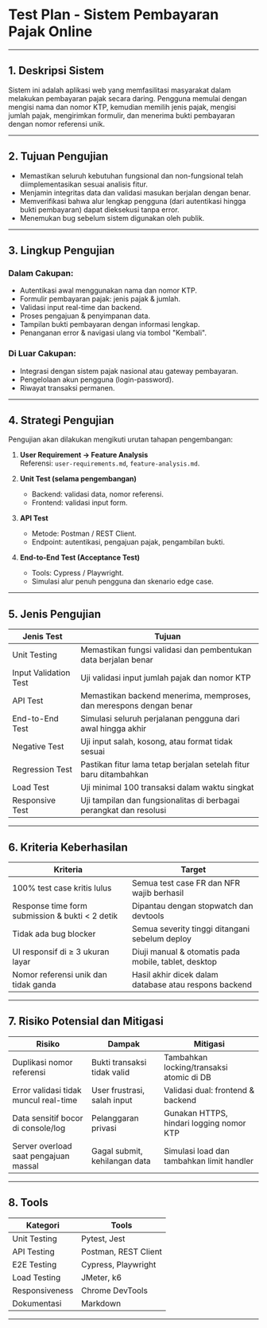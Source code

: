 # Test Plan - Sistem Pembayaran Pajak Online

---

## 1. Deskripsi Sistem

Sistem ini adalah aplikasi web yang memfasilitasi masyarakat dalam melakukan pembayaran pajak secara daring. Pengguna memulai dengan mengisi nama dan nomor KTP, kemudian memilih jenis pajak, mengisi jumlah pajak, mengirimkan formulir, dan menerima bukti pembayaran dengan nomor referensi unik.

---

## 2. Tujuan Pengujian

- Memastikan seluruh kebutuhan fungsional dan non-fungsional telah diimplementasikan sesuai analisis fitur.
- Menjamin integritas data dan validasi masukan berjalan dengan benar.
- Memverifikasi bahwa alur lengkap pengguna (dari autentikasi hingga bukti pembayaran) dapat dieksekusi tanpa error.
- Menemukan bug sebelum sistem digunakan oleh publik.

---

## 3. Lingkup Pengujian

### Dalam Cakupan:

- Autentikasi awal menggunakan nama dan nomor KTP.
- Formulir pembayaran pajak: jenis pajak & jumlah.
- Validasi input real-time dan backend.
- Proses pengajuan & penyimpanan data.
- Tampilan bukti pembayaran dengan informasi lengkap.
- Penanganan error & navigasi ulang via tombol "Kembali".

### Di Luar Cakupan:

- Integrasi dengan sistem pajak nasional atau gateway pembayaran.
- Pengelolaan akun pengguna (login-password).
- Riwayat transaksi permanen.

---

## 4. Strategi Pengujian

Pengujian akan dilakukan mengikuti urutan tahapan pengembangan:

1. **User Requirement → Feature Analysis**  
   Referensi: `user-requirements.md`, `feature-analysis.md`.

2. **Unit Test (selama pengembangan)**

   - Backend: validasi data, nomor referensi.
   - Frontend: validasi input form.

3. **API Test**

   - Metode: Postman / REST Client.
   - Endpoint: autentikasi, pengajuan pajak, pengambilan bukti.

4. **End-to-End Test (Acceptance Test)**
   - Tools: Cypress / Playwright.
   - Simulasi alur penuh pengguna dan skenario edge case.

---

## 5. Jenis Pengujian

| Jenis Test            | Tujuan                                                             |
| --------------------- | ------------------------------------------------------------------ |
| Unit Testing          | Memastikan fungsi validasi dan pembentukan data berjalan benar     |
| Input Validation Test | Uji validasi input jumlah pajak dan nomor KTP                      |
| API Test              | Memastikan backend menerima, memproses, dan merespons dengan benar |
| End-to-End Test       | Simulasi seluruh perjalanan pengguna dari awal hingga akhir        |
| Negative Test         | Uji input salah, kosong, atau format tidak sesuai                  |
| Regression Test       | Pastikan fitur lama tetap berjalan setelah fitur baru ditambahkan  |
| Load Test             | Uji minimal 100 transaksi dalam waktu singkat                      |
| Responsive Test       | Uji tampilan dan fungsionalitas di berbagai perangkat dan resolusi |

---

## 6. Kriteria Keberhasilan

| Kriteria                                        | Target                                                |
| ----------------------------------------------- | ----------------------------------------------------- |
| 100% test case kritis lulus                     | Semua test case FR dan NFR wajib berhasil             |
| Response time form submission & bukti < 2 detik | Dipantau dengan stopwatch dan devtools                |
| Tidak ada bug blocker                           | Semua severity tinggi ditangani sebelum deploy        |
| UI responsif di ≥ 3 ukuran layar                | Diuji manual & otomatis pada mobile, tablet, desktop  |
| Nomor referensi unik dan tidak ganda            | Hasil akhir dicek dalam database atau respons backend |

---

## 7. Risiko Potensial dan Mitigasi

| Risiko                                | Dampak                        | Mitigasi                                  |
| ------------------------------------- | ----------------------------- | ----------------------------------------- |
| Duplikasi nomor referensi             | Bukti transaksi tidak valid   | Tambahkan locking/transaksi atomic di DB  |
| Error validasi tidak muncul real-time | User frustrasi, salah input   | Validasi dual: frontend & backend         |
| Data sensitif bocor di console/log    | Pelanggaran privasi           | Gunakan HTTPS, hindari logging nomor KTP  |
| Server overload saat pengajuan massal | Gagal submit, kehilangan data | Simulasi load dan tambahkan limit handler |

---

## 8. Tools

| Kategori       | Tools                |
| -------------- | -------------------- |
| Unit Testing   | Pytest, Jest         |
| API Testing    | Postman, REST Client |
| E2E Testing    | Cypress, Playwright  |
| Load Testing   | JMeter, k6           |
| Responsiveness | Chrome DevTools      |
| Dokumentasi    | Markdown             |

---
